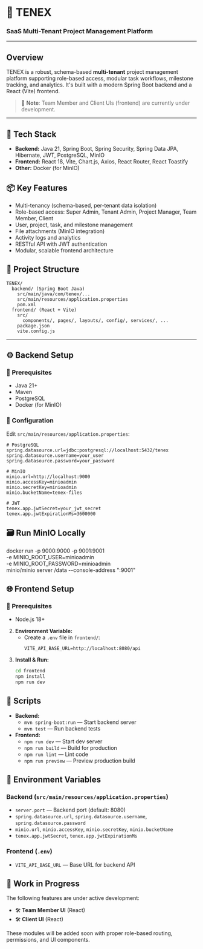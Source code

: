 # 🧩 TENEX

### SaaS Multi-Tenant Project Management Platform

---

## Overview

TENEX is a robust, schema-based **multi-tenant** project management platform supporting role-based access, modular task workflows, milestone tracking, and analytics. It's built with a modern Spring Boot backend and a React (Vite) frontend.

> 🔧 **Note**: Team Member and Client UIs (frontend) are currently under development.

---

## 🚀 Tech Stack

- **Backend:** Java 21, Spring Boot, Spring Security, Spring Data JPA, Hibernate, JWT, PostgreSQL, MinIO
- **Frontend:** React 18, Vite, Chart.js, Axios, React Router, React Toastify
- **Other:** Docker (for MinIO)

## 📦 Key Features

- Multi-tenancy (schema-based, per-tenant data isolation)
- Role-based access: Super Admin, Tenant Admin, Project Manager, Team Member, Client
- User, project, task, and milestone management
- File attachments (MinIO integration)
- Activity logs and analytics
- RESTful API with JWT authentication
- Modular, scalable frontend architecture

## 📁 Project Structure

```
TENEX/
  backend/ (Spring Boot Java)
    src/main/java/com/tenex/...
    src/main/resources/application.properties
    pom.xml
  frontend/ (React + Vite)
    src/
      components/, pages/, layouts/, config/, services/, ...
    package.json
    vite.config.js
```

---

## ⚙️ Backend Setup

### 🔧 Prerequisites

- Java 21+
- Maven
- PostgreSQL
- Docker (for MinIO)

### 🔌 Configuration

Edit `src/main/resources/application.properties`:

```properties
# PostgreSQL
spring.datasource.url=jdbc:postgresql://localhost:5432/tenex
spring.datasource.username=your_user
spring.datasource.password=your_password

# MinIO
minio.url=http://localhost:9000
minio.accessKey=minioadmin
minio.secretKey=minioadmin
minio.bucketName=tenex-files

# JWT
tenex.app.jwtSecret=your_jwt_secret
tenex.app.jwtExpirationMs=3600000

```

## 🗃️ Run MinIO Locally

docker run -p 9000:9000 -p 9001:9001 \
 -e MINIO_ROOT_USER=minioadmin \
 -e MINIO_ROOT_PASSWORD=minioadmin \
 minio/minio server /data --console-address ":9001"

## 🌐 Frontend Setup

### 🔧 Prerequisites

- Node.js 18+

2. **Environment Variable:**
   - Create a `.env` file in `frontend/`:
     ```env
     VITE_API_BASE_URL=http://localhost:8080/api
     ```
3. **Install & Run:**
   ```sh
   cd frontend
   npm install
   npm run dev
   ```

## 📜 Scripts

- **Backend:**
  - `mvn spring-boot:run` — Start backend server
  - `mvn test` — Run backend tests
- **Frontend:**
  - `npm run dev` — Start dev server
  - `npm run build` — Build for production
  - `npm run lint` — Lint code
  - `npm run preview` — Preview production build

## 🔐 Environment Variables

### Backend (`src/main/resources/application.properties`)

- `server.port` — Backend port (default: 8080)
- `spring.datasource.url`, `spring.datasource.username`, `spring.datasource.password`
- `minio.url`, `minio.accessKey`, `minio.secretKey`, `minio.bucketName`
- `tenex.app.jwtSecret`, `tenex.app.jwtExpirationMs`

### Frontend (`.env`)

- `VITE_API_BASE_URL` — Base URL for backend API

## 🚧 Work in Progress

The following features are under active development:

- 🛠️ **Team Member UI** (React)
- 🛠️ **Client UI** (React)

These modules will be added soon with proper role-based routing, permissions, and UI components.
